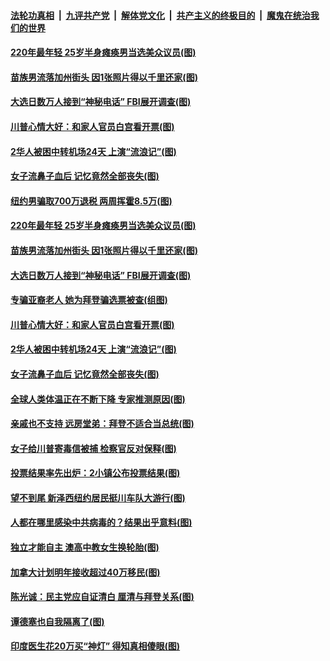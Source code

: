 

####  [法轮功真相](../../../../basic/blob/master/README.md?t=11051902) &nbsp;|&nbsp; [九评共产党](../../../../9ping.md/blob/master/README.md?t=11051902) &nbsp;|&nbsp; [解体党文化](../../../../jtdwh.md/blob/master/README.md?t=11051902)  &nbsp;|&nbsp; [共产主义的终极目的](../../../../gczydzjmd.md/blob/master/README.md?t=11051902) &nbsp;|&nbsp; [魔鬼在统治我们的世界](../../../../mgztzwmdsj.md/blob/master/README.md?t=11051902) 

#### [220年最年轻 25岁半身瘫痪男当选美众议员(图)](../pages/p3/951458.md?t=11051902) 

#### [苗族男流落加州街头 因1张照片得以千里还家(图)](../pages/p3/951453.md?t=11051902) 

#### [大选日数万人接到“神秘电话” FBI展开调查(图)](../pages/p3/951448.md?t=11051902) 

#### [川普心情大好：和家人官员白宫看开票(图)](../pages/p3/951412.md?t=11051902) 

#### [2华人被困中转机场24天 上演“流浪记”(图)](../pages/p3/951379.md?t=11051902) 

#### [女子流鼻子血后 记忆竟然全部丧失(图)](../pages/p3/951362.md?t=11051902) 

#### [纽约男骗取700万退税 两周挥霍8.5万(图)](../pages/p3/951483.md?t=11051902) 

#### [220年最年轻 25岁半身瘫痪男当选美众议员(图)](../pages/p3/951458.md?t=11051902) 

#### [苗族男流落加州街头 因1张照片得以千里还家(图)](../pages/p3/951453.md?t=11051902) 

#### [大选日数万人接到“神秘电话” FBI展开调查(图)](../pages/p3/951448.md?t=11051902) 

#### [专骗亚裔老人 她为拜登骗选票被查(组图)](../pages/p3/951446.md?t=11051902) 

#### [川普心情大好：和家人官员白宫看开票(图)](../pages/p3/951412.md?t=11051902) 

#### [2华人被困中转机场24天 上演“流浪记”(图)](../pages/p3/951379.md?t=11051902) 

#### [女子流鼻子血后 记忆竟然全部丧失(图)](../pages/p3/951362.md?t=11051902) 

#### [全球人类体温正在不断下降 专家推测原因(图)](../pages/p3/951353.md?t=11051902) 

#### [亲戚也不支持 远房堂弟：拜登不适合当总统(图)](../pages/p3/951346.md?t=11051902) 

#### [女子给川普寄毒信被捕 检察官反对保释(图)](../pages/p3/951348.md?t=11051902) 

#### [投票结果率先出炉：2小镇公布投票结果(图)](../pages/p3/951326.md?t=11051902) 


#### [望不到尾 新泽西纽约居民挺川车队大游行(图)](../pages/p3/951282.md?t=11051902) 

#### [人都在哪里感染中共病毒的？结果出乎意料(图)](../pages/p3/951231.md?t=11051902) 

#### [独立才能自主 澳高中教女生换轮胎(图)](../pages/p3/951230.md?t=11051902) 

#### [加拿大计划明年接收超过40万移民(图)](../pages/p3/951253.md?t=11051902) 

#### [陈光诚：民主党应自证清白 厘清与拜登关系(图)](../pages/p3/951048.md?t=11051902) 

#### [谭德塞也自我隔离了(图)](../pages/p3/951221.md?t=11051902) 

#### [印度医生花20万买“神灯” 得知真相傻眼(图)](../pages/p3/951222.md?t=11051902) 

